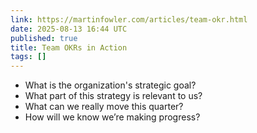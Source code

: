 ```yaml
---
link: https://martinfowler.com/articles/team-okr.html
date: 2025-08-13 16:44 UTC
published: true
title: Team OKRs in Action
tags: []
---
```


- What is the organization's strategic goal?
- What part of this strategy is relevant to us?
- What can we really move this quarter?
- How will we know we’re making progress?
